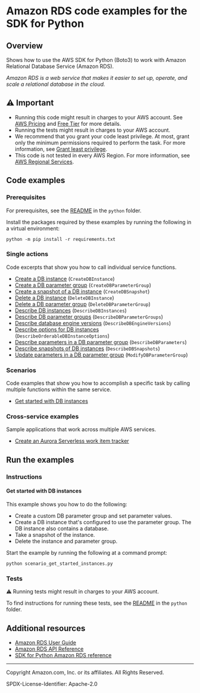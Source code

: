 <!--Generated by WRITEME on 2023-09-12 00:35:23.795836 (UTC)-->
# Amazon RDS code examples for the SDK for Python

## Overview

Shows how to use the AWS SDK for Python (Boto3) to work with Amazon Relational Database Service (Amazon RDS).

<!--custom.overview.start-->
<!--custom.overview.end-->

*Amazon RDS is a web service that makes it easier to set up, operate, and scale a relational database in the cloud.*

## ⚠ Important

* Running this code might result in charges to your AWS account. See [AWS Pricing](https://aws.amazon.com/pricing/?aws-products-pricing.sort-by=item.additionalFields.productNameLowercase&aws-products-pricing.sort-order=asc&awsf.Free%20Tier%20Type=*all&awsf.tech-category=*all) and [Free Tier](https://aws.amazon.com/free/?all-free-tier.sort-by=item.additionalFields.SortRank&all-free-tier.sort-order=asc&awsf.Free%20Tier%20Types=*all&awsf.Free%20Tier%20Categories=*all) for more details.
* Running the tests might result in charges to your AWS account.
* We recommend that you grant your code least privilege. At most, grant only the minimum permissions required to perform the task. For more information, see [Grant least privilege](https://docs.aws.amazon.com/IAM/latest/UserGuide/best-practices.html#grant-least-privilege).
* This code is not tested in every AWS Region. For more information, see [AWS Regional Services](https://aws.amazon.com/about-aws/global-infrastructure/regional-product-services).

<!--custom.important.start-->
<!--custom.important.end-->

## Code examples

### Prerequisites

For prerequisites, see the [README](../../README.md#Prerequisites) in the `python` folder.

Install the packages required by these examples by running the following in a virtual environment:

```
python -m pip install -r requirements.txt
```

<!--custom.prerequisites.start-->
<!--custom.prerequisites.end-->

### Single actions

Code excerpts that show you how to call individual service functions.

* [Create a DB instance](instance_wrapper.py#L276) (`CreateDBInstance`)
* [Create a DB parameter group](instance_wrapper.py#L62) (`CreateDBParameterGroup`)
* [Create a snapshot of a DB instance](instance_wrapper.py#L158) (`CreateDBSnapshot`)
* [Delete a DB instance](instance_wrapper.py#L317) (`DeleteDBInstance`)
* [Delete a DB parameter group](instance_wrapper.py#L88) (`DeleteDBParameterGroup`)
* [Describe DB instances](instance_wrapper.py#L252) (`DescribeDBInstances`)
* [Describe DB parameter groups](instance_wrapper.py#L38) (`DescribeDBParameterGroups`)
* [Describe database engine versions](instance_wrapper.py#L201) (`DescribeDBEngineVersions`)
* [Describe options for DB instances](instance_wrapper.py#L228) (`DescribeOrderableDBInstanceOptions`)
* [Describe parameters in a DB parameter group](instance_wrapper.py#L106) (`DescribeDBParameters`)
* [Describe snapshots of DB instances](instance_wrapper.py#L180) (`DescribeDBSnapshots`)
* [Update parameters in a DB parameter group](instance_wrapper.py#L137) (`ModifyDBParameterGroup`)

### Scenarios

Code examples that show you how to accomplish a specific task by calling multiple
functions within the same service.

* [Get started with DB instances](scenario_get_started_instances.py)

### Cross-service examples

Sample applications that work across multiple AWS services.

* [Create an Aurora Serverless work item tracker](../../cross_service/aurora_item_tracker)

## Run the examples

### Instructions


<!--custom.instructions.start-->
<!--custom.instructions.end-->



#### Get started with DB instances

This example shows you how to do the following:

* Create a custom DB parameter group and set parameter values.
* Create a DB instance that's configured to use the parameter group. The DB instance also contains a database.
* Take a snapshot of the instance.
* Delete the instance and parameter group.

<!--custom.scenario_prereqs.rds_Scenario_GetStartedInstances.start-->
<!--custom.scenario_prereqs.rds_Scenario_GetStartedInstances.end-->

Start the example by running the following at a command prompt:

```
python scenario_get_started_instances.py
```


<!--custom.scenarios.rds_Scenario_GetStartedInstances.start-->
<!--custom.scenarios.rds_Scenario_GetStartedInstances.end-->

### Tests

⚠ Running tests might result in charges to your AWS account.


To find instructions for running these tests, see the [README](../../README.md#Tests)
in the `python` folder.



<!--custom.tests.start-->
<!--custom.tests.end-->

## Additional resources

* [Amazon RDS User Guide](https://docs.aws.amazon.com/AmazonRDS/latest/UserGuide/Welcome.html)
* [Amazon RDS API Reference](https://docs.aws.amazon.com/AmazonRDS/latest/APIReference/Welcome.html)
* [SDK for Python Amazon RDS reference](https://boto3.amazonaws.com/v1/documentation/api/latest/reference/services/rds.html)

<!--custom.resources.start-->
<!--custom.resources.end-->

---

Copyright Amazon.com, Inc. or its affiliates. All Rights Reserved.

SPDX-License-Identifier: Apache-2.0